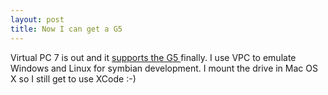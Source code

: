 ```yaml
---
layout: post
title: Now I can get a G5
---
```

<p>Virtual PC 7 is out and it <a href="http://www.oreillynet.com/pub/wlg/5702">supports the G5 </a>finally. I use VPC to emulate Windows and Linux for symbian development. I mount the drive in Mac OS X so I still get to use XCode :-) </p>
